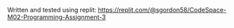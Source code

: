 Written and tested using replit: https://replit.com/@sgordon58/CodeSpace-M02-Programming-Assignment-3 
